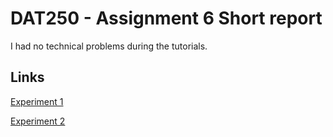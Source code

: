 # DAT250 - Assignment 6 Short report

I had no technical problems during the tutorials.

## Links
[Experiment 1]()

[Experiment 2]()